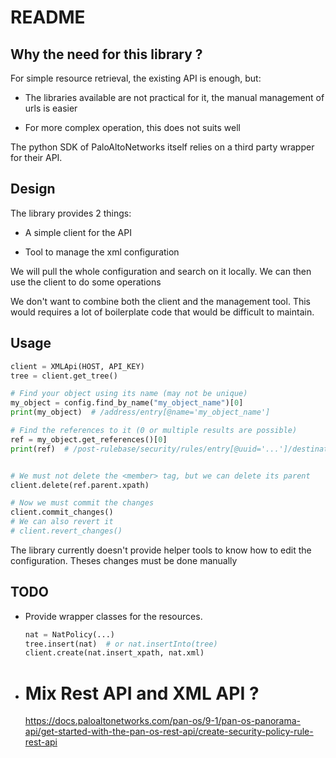 # README

## Why the need for this library ?

For simple resource retrieval, the existing API is enough, but:

* The libraries available are not practical for it, the manual management of urls is easier

* For more complex operation, this does not suits well

The python SDK of PaloAltoNetworks itself relies on a third party wrapper for their API.



## Design

The library provides 2 things:

* A simple client for the API

* Tool to manage the xml configuration

We will pull the whole configuration and search on it locally. We can then use the client to do some operations



We don't want to combine both the client and the management tool. This would requires a lot of boilerplate code that would be difficult to maintain.



## Usage

```python
client = XMLApi(HOST, API_KEY)
tree = client.get_tree()

# Find your object using its name (may not be unique)
my_object = config.find_by_name("my_object_name")[0]
print(my_object)  # /address/entry[@name='my_object_name']

# Find the references to it (0 or multiple results are possible)
ref = my_object.get_references()[0]
print(ref)  # /post-rulebase/security/rules/entry[@uuid='...']/destination/member


# We must not delete the <member> tag, but we can delete its parent
client.delete(ref.parent.xpath)

# Now we must commit the changes
client.commit_changes()
# We can also revert it
# client.revert_changes()
```

The library currently doesn't provide helper tools to know how to edit the configuration. Theses changes must be done manually





## TODO

* Provide wrapper classes for the resources.

  ```python
  nat = NatPolicy(...)
  tree.insert(nat)  # or nat.insertInto(tree)
  client.create(nat.insert_xpath, nat.xml)
  ```
* # Mix Rest API and XML API ?
  https://docs.paloaltonetworks.com/pan-os/9-1/pan-os-panorama-api/get-started-with-the-pan-os-rest-api/create-security-policy-rule-rest-api
